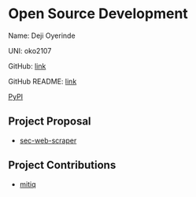 # Open Source Development

Name: Deji Oyerinde

UNI: oko2107

GitHub: [link](https://github.com/deji725)

GitHub README: [link](https://github.com/deji725/deji725/blob/main/README.md)

[PyPI](https://pypi.org/user/deji725/)
## Project Proposal

- [sec-web-scraper](../projects/python/sec-web-scraper.md)

## Project Contributions

- [mitiq](../projects/python/mitiq.md)

